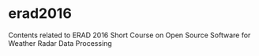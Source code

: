 # erad2016
Contents related to ERAD 2016 Short Course on Open Source Software for Weather Radar Data Processing
